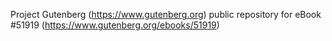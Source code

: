 Project Gutenberg (https://www.gutenberg.org) public repository for
eBook #51919 (https://www.gutenberg.org/ebooks/51919)
